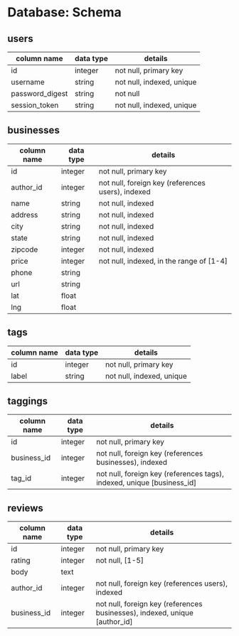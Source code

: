 # Database: Schema

## users
column name     | data type | details
----------------|-----------|-----------------------
id              | integer   | not null, primary key
username        | string    | not null, indexed, unique
password_digest | string    | not null
session_token   | string    | not null, indexed, unique

## businesses
column name | data type | details
------------|-----------|-----------------------
id          | integer   | not null, primary key
author_id   | integer   | not null, foreign key (references users), indexed
name        | string    | not null, indexed
address     | string    | not null, indexed
city        | string    | not null, indexed
state       | string    | not null, indexed
zipcode     | integer   | not null, indexed
price       | integer   | not null, indexed, in the range of [1-4]
phone       | string    |
url         | string    |
lat         | float     |
lng         | float     |

## tags
column name | data type | details
------------|-----------|-----------------------
id          | integer   | not null, primary key
label       | string    | not null, indexed, unique

## taggings
column name | data type | details
------------|-----------|-----------------------
id          | integer   | not null, primary key
business_id | integer   | not null, foreign key (references businesses), indexed
tag_id      | integer   | not null, foreign key (references tags), indexed, unique [business_id]

## reviews
column name | data type | details
------------|-----------|-----------------------
id          | integer   | not null, primary key
rating      | integer   | not null, [1-5]
body        | text      |
author_id   | integer   | not null, foreign key (references users), indexed
business_id | integer   | not null, foreign key (references businesses), indexed, unique [author_id]
